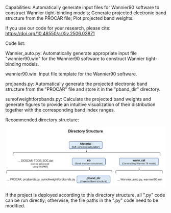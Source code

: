 Capabilities: Automatically generate input files for Wannier90 software to construct Wannier tight-binding models; Generate projected electronic band structure from the PROCAR file; Plot projected band weights.

If you use our code for your research, please cite: https://doi.org/10.48550/arXiv.2506.03871

Code list:

Wannier_auto.py:  Automatically generate appropriate input file "wannier90.win" for the Wannier90 software to construct Wannier tight-binding models. 

wannier90.win:  Input file template for the Wannier90 software.

projbands.py:  Automatically generate the projected electronic band structure from the "PROCAR" file and store it in the "pband_dir" directory.

sumofweightforpbands.py:  Calculate the projected band weights and generate figures to provide an intuitive visualization of their distribution together with the corresponding band index ranges.


Recommended directory structure:

<img src="Directory Structure.png" alt="Directory Structure" width="800"/>

If the project is deployed according to this directory structure, all ".py" code can be run directly; otherwise, the file paths in the ".py" code need to be modified.

